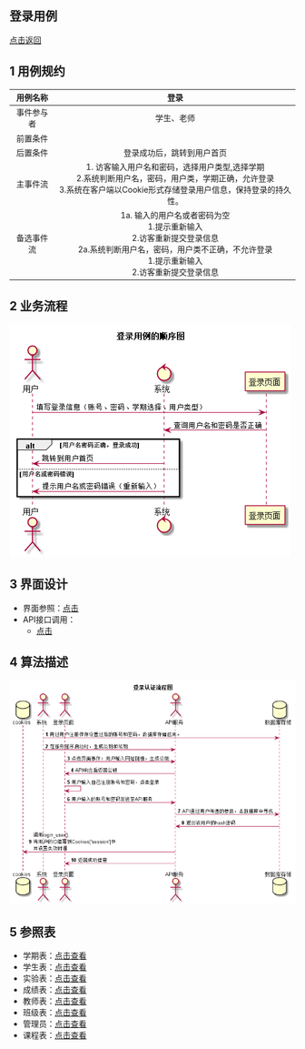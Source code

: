 登录用例
-----------------------------------------------------------------
 [点击返回](../README.md)

 1 用例规约
-------
|用例名称|登录|
|:---:|:---:|
|事件参与者|学生、老师|
|前置条件| |
|后置条件|登录成功后，跳转到用户首页|
|主事件流|1. 访客输入用户名和密码，选择用户类型,选择学期 <br>2.系统判断用户名，密码，用户类，学期正确，允许登录<br>3.系统在客户端以Cookie形式存储登录用户信息，保持登录的持久性。|
|备选事件流|1a. 输入的用户名或者密码为空 <br> 1.提示重新输入 <br>2.访客重新提交登录信息 <br>2a.系统判断用户名，密码，用户类不正确，不允许登录 <br>1.提示重新输入 <br>2.访客重新提交登录信息|

2 业务流程
------
![](../image/登录用例.png)

3 界面设计
------
* 界面参照：[点击](https://chenxiangz.github.io/is_analysis/FinalTest/ui/登录.html)
* API接口调用：
    * [点击](../接口/login.md)

4 算法描述
-------------
![](../image/登录认证流程图.png)

5 参照表
-----

   * 学期表：[点击查看](../数据库设计/学期表.md)
   * 学生表：[点击查看](../数据库设计/学生表.md)
   * 实验表：[点击查看](../数据库设计/实验表.md)
   * 成绩表：[点击查看](../数据库设计/成绩表.md)
   * 教师表：[点击查看](../数据库设计/教师表.md)
   * 班级表：[点击查看](../数据库设计/班级表.md)
   * 管理员：[点击查看](../数据库设计/管理员.md)
   * 课程表：[点击查看](../数据库设计/课程表.md)


